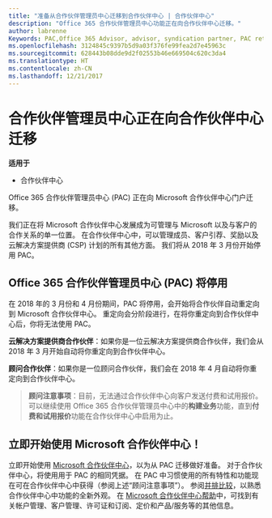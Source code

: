 ```yaml
---
title: "准备从合作伙伴管理员中心迁移到合作伙伴中心 | 合作伙伴中心"
description: "Office 365 合作伙伴管理员中心功能正在向合作伙伴中心迁移。"
author: labrenne
Keywords: PAC,Office 365 Advisor, advisor, syndication partner, PAC retire, PAC retiring
ms.openlocfilehash: 3124845c9397b5d9a03f376fe99fea2d7e45963c
ms.sourcegitcommit: 628443b08dde9d2f02553b46e669504c620c3da4
ms.translationtype: HT
ms.contentlocale: zh-CN
ms.lasthandoff: 12/21/2017
---
```

# <a name="partner-admin-center-is-moving-to-partner-center"></a>合作伙伴管理员中心正在向合作伙伴中心迁移

**适用于**

-  合作伙伴中心

Office 365 合作伙伴管理员中心 (PAC) 正在向 Microsoft 合作伙伴中心门户迁移。

我们正在将 Microsoft 合作伙伴中心发展成为可管理与 Microsoft 以及与客户的合作关系的单一位置。 在合作伙伴中心中，可以管理成员、客户引荐、奖励以及云解决方案提供商 (CSP) 计划的所有其他方面。 我们将从 2018 年 3 月份开始停用 PAC。

## <a name="the-office-365-partner-admin-center-pac-will-be-retired"></a>Office 365 合作伙伴管理员中心 (PAC) 将停用

在 2018 年的 3 月份和 4 月份期间，PAC 将停用，会开始将合作伙伴自动重定向到 Microsoft 合作伙伴中心。 重定向会分阶段进行，在将你重定向到合作伙伴中心后，你将无法使用 PAC。 

**云解决方案提供商合作伙伴**：如果你是一位云解决方案提供商合作伙伴，我们会从 2018 年 3 月开始自动将你重定向到合作伙伴中心。 

**顾问合作伙伴**：如果你是一位顾问合作伙伴，我们会在 2018 年 4 月自动将你重定向到合作伙伴中心。

>**顾问注意事项**：目前，无法通过合作伙伴中心向客户发送付费和试用报价。  可以继续使用 Office 365 合作伙伴管理员中心中的**构建业务**功能，直到**付费和试用报价**功能在合作伙伴中心中启用为止。

## <a name="start-using-the-microsoft-partner-center-now"></a>立即开始使用 Microsoft 合作伙伴中心！

立即开始使用 [Microsoft 合作伙伴中心](https://partnercenter.microsoft.com/)，以为从 PAC 迁移做好准备。  对于合作伙伴中心，将使用用于 PAC 的相同凭据。 在 PAC 中习惯使用的所有特性和功能现在可在合作伙伴中心中获得（参阅上述“顾问注意事项”）。 参阅[并排比较](moving-from-pac-to-pc.md)，以熟悉合作伙伴中心中功能的全新外观。  在 [Microsoft 合作伙伴中心帮助](https://partnercenter.microsoft.com/partner/help)中，可找到有关帐户管理、客户管理、许可证和订阅、定价和产品/服务等的其他信息。

 